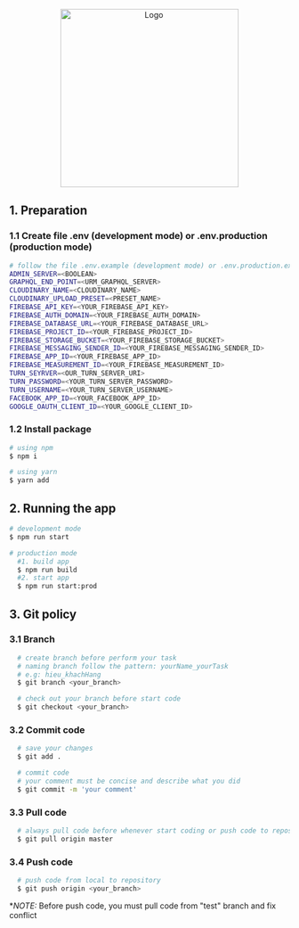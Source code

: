 <p align="center">
  <img src="src/assets/images/logo.png" width="320" alt="Logo" />
</p>

## 1. Preparation

### 1.1 Create file .env (development mode) or .env.production (production mode)

```bash
# follow the file .env.example (development mode) or .env.production.example (production mode)
ADMIN_SERVER=<BOOLEAN>
GRAPHQL_END_POINT=<URM_GRAPHQL_SERVER>
CLOUDINARY_NAME=<CLOUDINARY_NAME>
CLOUDINARY_UPLOAD_PRESET=<PRESET_NAME>
FIREBASE_API_KEY=<YOUR_FIREBASE_API_KEY>
FIREBASE_AUTH_DOMAIN=<YOUR_FIREBASE_AUTH_DOMAIN>
FIREBASE_DATABASE_URL=<YOUR_FIREBASE_DATABASE_URL>
FIREBASE_PROJECT_ID=<YOUR_FIREBASE_PROJECT_ID>
FIREBASE_STORAGE_BUCKET=<YOUR_FIREBASE_STORAGE_BUCKET>
FIREBASE_MESSAGING_SENDER_ID=<YOUR_FIREBASE_MESSAGING_SENDER_ID>
FIREBASE_APP_ID=<YOUR_FIREBASE_APP_ID>
FIREBASE_MEASUREMENT_ID=<YOUR_FIREBASE_MEASUREMENT_ID>
TURN_SEYRVER=<OUR_TURN_SERVER_URI>
TURN_PASSWORD=<YOUR_TURN_SERVER_PASSWORD>
TURN_USERNAME=<YOUR_TURN_SERVER_USERNAME>
FACEBOOK_APP_ID=<YOUR_FACEBOOK_APP_ID>
GOOGLE_OAUTH_CLIENT_ID=<YOUR_GOOGLE_CLIENT_ID>
```

### 1.2 Install package

```bash
# using npm
$ npm i

# using yarn
$ yarn add
```

## 2. Running the app

```bash
# development mode
$ npm run start

# production mode
  #1. build app
  $ npm run build
  #2. start app
  $ npm run start:prod
```

## 3. Git policy

### 3.1 Branch

```bash
  # create branch before perform your task
  # naming branch follow the pattern: yourName_yourTask
  # e.g: hieu_khachHang
  $ git branch <your_branch>

  # check out your branch before start code
  $ git checkout <your_branch>
```

### 3.2 Commit code

```bash
  # save your changes
  $ git add .

  # commit code
  # your comment must be concise and describe what you did
  $ git commit -m 'your comment'
```

### 3.3 Pull code

```bash
  # always pull code before whenever start coding or push code to repository
  $ git pull origin master
```

### 3.4 Push code

```bash
  # push code from local to repository
  $ git push origin <your_branch>
```

\*_*NOTE:*_ Before push code, you must pull code from "test" branch and fix conflict
